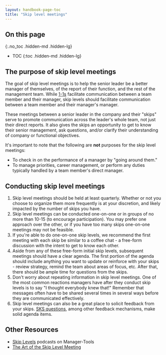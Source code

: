 ```yaml
---
layout: handbook-page-toc
title: "Skip level meetings"
---
```


## On this page
{:.no_toc .hidden-md .hidden-lg}

- TOC
{:toc .hidden-md .hidden-lg}

## The purpose of skip level meetings

The goal of skip level meetings is to help the senior leader be a better manager of 
themselves, of the report of their function, and the rest of the management team.
While [1-1s](/handbook/leadership/1-1) facilitate communication between a team
member and their manager, skip levels should facilitate communication between a
team member and their manager's manager.

These meetings between a senior leader in the company and their "skips" serve 
to promote communication across the leader's whole team, not just their direct 
reports. It also gives the skips an opportunity to get to know their senior 
management, ask questions, and/or clarify their understanding of company or 
functional objectives.

It's important to note that the following are **not** purposes for the
skip level meetings:

* To check in on the performance of a manager by "going around them."
* To manage priorities, career management, or perform any duties typically
  handled by a team member's direct manager.

## Conducting skip level meetings

1. Skip level meetings should be held at least quarterly. Whether or not you
   choose to organize them more frequently is at your discretion, and likely
   impacted by the number of skips you have.
1. Skip level meetings can be conducted one-on-one or in groups of no more than
   10-15 (to encourage participation). You may prefer one approach over the
   other, or if you have too many skips one-on-one meetings may not be feasible.
1. If you're able to do one-on-one skip levels, we recommend the first meeting
   with each skip be similar to a coffee chat - a free-form discussion with the
   intent to get to know each other.
1. Aside from any of these free-form initial skip levels, subsequent meetings
   should have a clear agenda. The first portion of the agenda should include
   anything you want to update or reinforce with your skips - review strategy,
   remind the team about areas of focus, etc. After that, there should be ample
   time for questions from the skips.
1. Don't worry about repeating information in skip level meetings. One of the
   most common reactions managers have after they conduct skip levels is to say
   "I thought everybody knew that!" Remember that messages often have to be
   shared several times in several ways before they are communicated
   effectively.
1. Skip level meetings can also be a great place to solicit feedback from your
   skips. [SKS questions](https://en.wikipedia.org/wiki/SKS_process), among
   other feedback mechanisms, make solid agenda items.

## Other Resources

* [Skip Levels](https://www.manager-tools.com/2006/04/skip-levels) podcasts on
  Manager-Tools
* [The Art of the Skip Level
  Meeting](https://www.linkedin.com/pulse/art-skip-level-meeting-scott-boulton%2C-chrp-5948801065834024960/)
